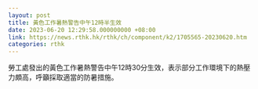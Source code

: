 ```yaml
---
layout: post
title: 黃色工作暑熱警告中午12時半生效
date: 2023-06-20 12:29:58.000000000 +08:00
link: https://news.rthk.hk/rthk/ch/component/k2/1705565-20230620.htm
categories: rthk
---
```


勞工處發出的黃色工作暑熱警告中午12時30分生效，表示部分工作環境下的熱壓力頗高，呼籲採取適當的防暑措施。
